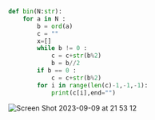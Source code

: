 ```.py
def bin(N:str):
    for a in N :
        b = ord(a)
        c = ""
        x=[]
        while b != 0 :
            c = c+str(b%2)
            b = b//2
        if b == 0 :
            c = c+str(b%2)
        for i in range(len(c)-1,-1,-1):
            print(c[i],end="")

```
![Screen Shot 2023-09-09 at 21 53 12](https://github.com/24536urdj/Year_2-_G12/assets/112072887/300bf1c6-e400-46f2-93ef-3fc8f41790cf)

